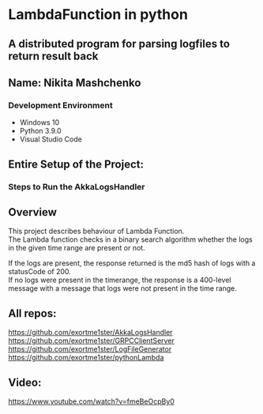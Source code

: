 # LambdaFunction in python

## A distributed program for parsing logfiles to return result back

## Name: Nikita Mashchenko

### Development Environment

- Windows 10
- Python 3.9.0
- Visual Studio Code

## Entire Setup of the Project:

### Steps to Run the AkkaLogsHandler

## Overview

This project describes behaviour of Lambda Function.<br/>
The Lambda function checks in a binary search algorithm whether the logs in the given time range are present or not.<br/>

If the logs are present, the response returned is the md5 hash of logs with a statusCode of 200.<br/>
If no logs were present in the timerange, the response is a 400-level message with a message that logs were not present in the time range.

## All repos:

https://github.com/exortme1ster/AkkaLogsHandler
https://github.com/exortme1ster/GRPCClientServer
https://github.com/exortme1ster/LogFileGenerator
https://github.com/exortme1ster/pythonLambda

## Video:
https://www.youtube.com/watch?v=fmeBeOcpBy0
